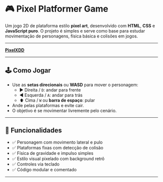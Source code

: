 # 🎮 Pixel Platformer Game

Um jogo 2D de plataforma estilo **pixel art**, desenvolvido com **HTML**, **CSS** e **JavaScript puro**. O projeto é simples e serve como base para estudar movimentação de personagens, física básica e colisões em jogos.

---

[**PixelXDD**](https://rafaelglacerda.github.io/pixel-xDD/)

---

## 🕹️ Como Jogar

- Use as **setas direcionais** ou **WASD** para mover o personagem:
  - ▶️ Direita / `D`: andar para frente
  - ◀️ Esquerda / `A`: andar para trás
  - ⬆️ Cima / `W` ou **barra de espaço**: pular
- Ande pelas plataformas e evite cair.
- O objetivo é se movimentar livremente pelo cenário.

---

## 🎯 Funcionalidades

- ✅ Personagem com movimento lateral e pulo
- ✅ Plataformas fixas com detecção de colisão
- ✅ Física de gravidade e impulso simples
- ✅ Estilo visual pixelado com background retrô
- ✅ Controles via teclado
- ✅ Código modular e comentado

---


